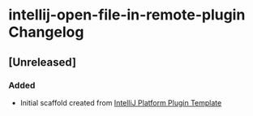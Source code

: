 <!-- Keep a Changelog guide -> https://keepachangelog.com -->

# intellij-open-file-in-remote-plugin Changelog

## [Unreleased]
### Added
- Initial scaffold created from [IntelliJ Platform Plugin Template](https://github.com/JetBrains/intellij-platform-plugin-template)
